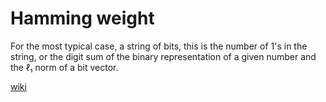 # Hamming weight

For the most typical case, a string of bits, this is the number of 1's in the string, or the digit sum of the binary representation of a given number and the ℓ₁ norm of a bit vector.

[wiki](https://en.wikipedia.org/wiki/Hamming_weight)




